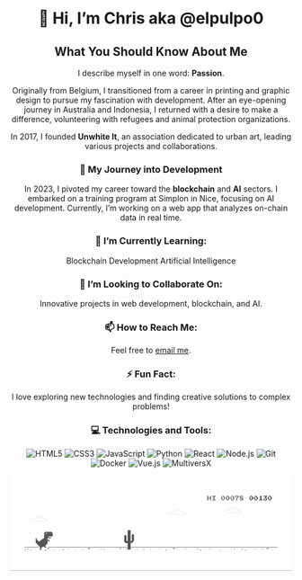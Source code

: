 <div align="center">

# 👋 Hi, I’m Chris aka **@elpulpo0**

## What You Should Know About Me

I describe myself in one word: **Passion**.

Originally from Belgium, I transitioned from a career in printing and graphic design to pursue my fascination with development. After an eye-opening journey in Australia and Indonesia, I returned with a desire to make a difference, volunteering with refugees and animal protection organizations.

In 2017, I founded **Unwhite It**, an association dedicated to urban art, leading various projects and collaborations.

### 🚀 My Journey into Development

In 2023, I pivoted my career toward the **blockchain** and **AI** sectors. I embarked on a training program at Simplon in Nice, focusing on AI development. Currently, I’m working on a web app that analyzes on-chain data in real time.

### 🌱 I’m Currently Learning:
Blockchain Development
Artificial Intelligence

### 💞 I’m Looking to Collaborate On:
Innovative projects in web development, blockchain, and AI.

### 📫 How to Reach Me:
Feel free to [email me](mailto:chris.elpulpo@gmail.com).

### ⚡ Fun Fact:
I love exploring new technologies and finding creative solutions to complex problems!

### 💻 Technologies and Tools:
![HTML5](https://img.shields.io/badge/HTML5-%23E34F26.svg?style=for-the-badge&logo=html5&logoColor=white)
![CSS3](https://img.shields.io/badge/CSS3-%231572B6.svg?style=for-the-badge&logo=css3&logoColor=white)
![JavaScript](https://img.shields.io/badge/JavaScript-%23323330.svg?style=for-the-badge&logo=javascript&logoColor=%23F7DF1E)
![Python](https://img.shields.io/badge/Python-%233776AB.svg?style=for-the-badge&logo=python&logoColor=white)
![React](https://img.shields.io/badge/React-%2361DAFB.svg?style=for-the-badge&logo=react&logoColor=white)
![Node.js](https://img.shields.io/badge/Node.js-%236DA55F.svg?style=for-the-badge&logo=node.js&logoColor=white)
![Git](https://img.shields.io/badge/Git-%23F05033.svg?style=for-the-badge&logo=git&logoColor=white)
![Docker](https://img.shields.io/badge/Docker-%232496ED.svg?style=for-the-badge&logo=docker&logoColor=white)
![Vue.js](https://img.shields.io/badge/Vue.js-%234FC08D.svg?style=for-the-badge&logo=vue.js&logoColor=white)
![MultiversX](https://img.shields.io/badge/MultiversX-%2332B7FF.svg?style=for-the-badge&logo=ethereum&logoColor=white)

![image](dino.gif)
</div>

